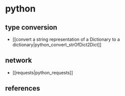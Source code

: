 # python 
  
## type conversion 
- [[convert a string representation of a Dictionary to a dictionary|python_convert_strOfDict2Dict]]

## network 
- [[requests|python_requests]]


## references 
